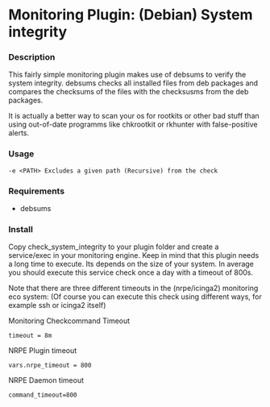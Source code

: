 # Monitoring Plugin: (Debian) System integrity

### Description

This fairly simple monitoring plugin makes use of debsums to verify the system integrity.
debsums checks all installed files from deb packages and compares the checksums of the files with 
the checksusms from the deb packages. 

It is actually a better way to scan your os for rootkits or other bad stuff than using 
out-of-date programms like chkrootkit or rkhunter with false-positive alerts.

### Usage
    -e <PATH> Excludes a given path (Recursive) from the check

### Requirements

* debsums

### Install 

Copy check_system_integrity to your plugin folder and create a service/exec in your monitoring engine. 
Keep in mind that this plugin needs a long time to execute. Its depends on the size of your system.
In average you should execute this service check once a day with a timeout of 800s.

Note that there are three different timeouts in the (nrpe/icinga2) monitoring eco system:
(Of course you can execute this check using different ways, for example ssh or icinga2 itself)


Monitoring Checkcommand Timeout

    timeout = 8m

NRPE Plugin timeout
   
    vars.nrpe_timeout = 800

NRPE Daemon timeout
    
    command_timeout=800
